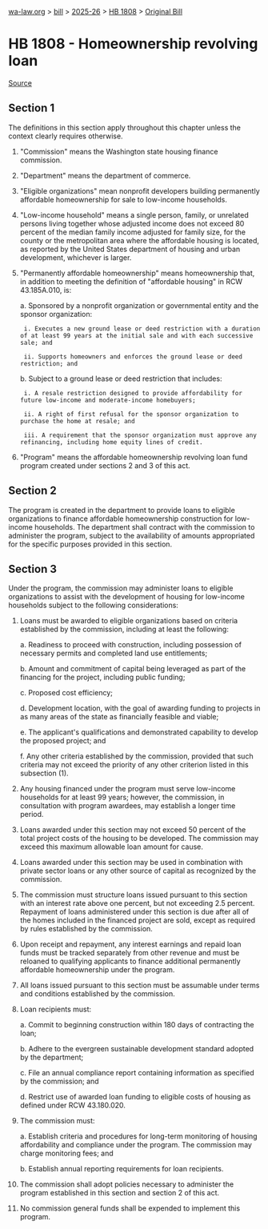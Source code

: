 [wa-law.org](/) > [bill](/bill/) > [2025-26](/bill/2025-26/) > [HB 1808](/bill/2025-26/hb/1808/) > [Original Bill](/bill/2025-26/hb/1808/1/)

# HB 1808 - Homeownership revolving loan

[Source](http://lawfilesext.leg.wa.gov/biennium/2025-26/Pdf/Bills/House%20Bills/1808.pdf)

## Section 1
The definitions in this section apply throughout this chapter unless the context clearly requires otherwise.

1. "Commission" means the Washington state housing finance commission.

2. "Department" means the department of commerce.

3. "Eligible organizations" mean nonprofit developers building permanently affordable homeownership for sale to low-income households.

4. "Low-income household" means a single person, family, or unrelated persons living together whose adjusted income does not exceed 80 percent of the median family income adjusted for family size, for the county or the metropolitan area where the affordable housing is located, as reported by the United States department of housing and urban development, whichever is larger.

5. "Permanently affordable homeownership" means homeownership that, in addition to meeting the definition of "affordable housing" in RCW 43.185A.010, is:

    a. Sponsored by a nonprofit organization or governmental entity and the sponsor organization:

        i. Executes a new ground lease or deed restriction with a duration of at least 99 years at the initial sale and with each successive sale; and

        ii. Supports homeowners and enforces the ground lease or deed restriction; and

    b. Subject to a ground lease or deed restriction that includes:

        i. A resale restriction designed to provide affordability for future low-income and moderate-income homebuyers;

        ii. A right of first refusal for the sponsor organization to purchase the home at resale; and

        iii. A requirement that the sponsor organization must approve any refinancing, including home equity lines of credit.

6. "Program" means the affordable homeownership revolving loan fund program created under sections 2 and 3 of this act.

## Section 2
The program is created in the department to provide loans to eligible organizations to finance affordable homeownership construction for low-income households. The department shall contract with the commission to administer the program, subject to the availability of amounts appropriated for the specific purposes provided in this section.

## Section 3
Under the program, the commission may administer loans to eligible organizations to assist with the development of housing for low-income households subject to the following considerations:

1. Loans must be awarded to eligible organizations based on criteria established by the commission, including at least the following:

    a. Readiness to proceed with construction, including possession of necessary permits and completed land use entitlements;

    b. Amount and commitment of capital being leveraged as part of the financing for the project, including public funding;

    c. Proposed cost efficiency;

    d. Development location, with the goal of awarding funding to projects in as many areas of the state as financially feasible and viable;

    e. The applicant's qualifications and demonstrated capability to develop the proposed project; and

    f. Any other criteria established by the commission, provided that such criteria may not exceed the priority of any other criterion listed in this subsection (1).

2. Any housing financed under the program must serve low-income households for at least 99 years; however, the commission, in consultation with program awardees, may establish a longer time period.

3. Loans awarded under this section may not exceed 50 percent of the total project costs of the housing to be developed. The commission may exceed this maximum allowable loan amount for cause.

4. Loans awarded under this section may be used in combination with private sector loans or any other source of capital as recognized by the commission.

5. The commission must structure loans issued pursuant to this section with an interest rate above one percent, but not exceeding 2.5 percent. Repayment of loans administered under this section is due after all of the homes included in the financed project are sold, except as required by rules established by the commission.

6. Upon receipt and repayment, any interest earnings and repaid loan funds must be tracked separately from other revenue and must be reloaned to qualifying applicants to finance additional permanently affordable homeownership under the program.

7. All loans issued pursuant to this section must be assumable under terms and conditions established by the commission.

8. Loan recipients must:

    a. Commit to beginning construction within 180 days of contracting the loan;

    b. Adhere to the evergreen sustainable development standard adopted by the department;

    c. File an annual compliance report containing information as specified by the commission; and

    d. Restrict use of awarded loan funding to eligible costs of housing as defined under RCW 43.180.020.

9. The commission must:

    a. Establish criteria and procedures for long-term monitoring of housing affordability and compliance under the program. The commission may charge monitoring fees; and

    b. Establish annual reporting requirements for loan recipients.

10. The commission shall adopt policies necessary to administer the program established in this section and section 2 of this act.

11. No commission general funds shall be expended to implement this program.
